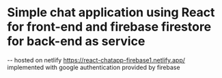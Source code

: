 # Simple chat application using React for front-end and firebase firestore for back-end as service
-- hosted on netlify https://react-chatapp-firebase1.netlify.app/
implemented with google authentication provided by firebase
